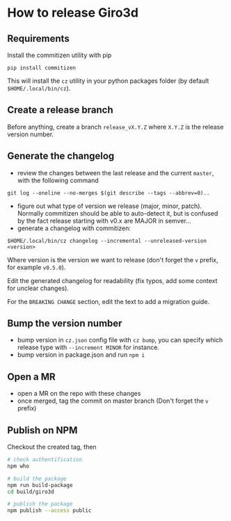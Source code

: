 # How to release Giro3d

## Requirements

Install the commitizen utility with pip

```
pip install commitizen
```

This will install the `cz` utility in your python packages folder (by default `$HOME/.local/bin/cz`).

## Create a release branch

Before anything, create a branch `release_vX.Y.Z` where `X.Y.Z` is the release version number.

## Generate the changelog

- review the changes between the last release and the current `master`, with the following command

```
git log --oneline --no-merges $(git describe --tags --abbrev=0)..
```

- figure out what type of version we release (major, minor, patch). Normally commitizen should be
able to auto-detect it, but is confused by the fact release starting with v0.x are MAJOR in
semver...
- generate a changelog with commitizen:

```
$HOME/.local/bin/cz changelog --incremental --unreleased-version <version>
```

Where version is the version we want to release (don't forget the `v` prefix, for example `v0.5.0`).

Edit the generated changelog for readability (fix typos, add some context for unclear changes).

For the `BREAKING CHANGE` section, edit the text to add a migration guide. 

## Bump the version number

- bump version in `cz.json` config file with `cz bump`, you can specify which release type with `--increment MINOR` for instance.
- bump version in package.json and run `npm i`

## Open a MR

- open a MR on the repo with these changes
- once merged, tag the commit on master branch (Don't forget the `v` prefix)

## Publish on NPM

Checkout the created tag, then

```bash
# check authentification
npm who

# build the package
npm run build-package
cd build/giro3d

# publish the package
npm publish --access public
```
